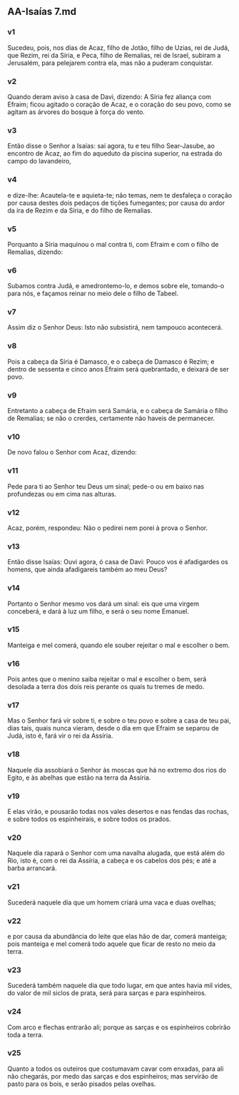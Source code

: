 ## AA-Isaías 7.md
### v1
 Sucedeu, pois, nos dias de Acaz, filho de Jotão, filho de Uzias, rei de Judá, que Rezim, rei da Síria, e Peca, filho de Remalias, rei de Israel, subiram a Jerusalém, para pelejarem contra ela, mas não a puderam conquistar.
### v2
 Quando deram aviso à casa de Davi, dizendo: A Síria fez aliança com Efraim; ficou agitado o coração de Acaz, e o coração do seu povo, como se agitam as árvores do bosque à força do vento.
### v3
 Então disse o Senhor a Isaías: saí agora, tu e teu filho Sear-Jasube, ao encontro de Acaz, ao fim do aqueduto da piscina superior, na estrada do campo do lavandeiro,
### v4
 e dize-lhe: Acautela-te e aquieta-te; não temas, nem te desfaleça o coração por causa destes dois pedaços de tições fumegantes; por causa do ardor da ira de Rezim e da Síria, e do filho de Remalias.
### v5
 Porquanto a Síria maquinou o mal contra ti, com Efraim e com o filho de Remalias, dizendo:
### v6
 Subamos contra Judá, e amedrontemo-lo, e demos sobre ele, tomando-o para nós, e façamos reinar no meio dele o filho de Tabeel.
### v7
 Assim diz o Senhor Deus: Isto não subsistirá, nem tampouco acontecerá.
### v8
 Pois a cabeça da Síria é Damasco, e o cabeça de Damasco é Rezim; e dentro de sessenta e cinco anos Efraim será quebrantado, e deixará de ser povo.
### v9
 Entretanto a cabeça de Efraim será Samária, e o cabeça de Samária o filho de Remalias; se não o crerdes, certamente não haveis de permanecer.
### v10
 De novo falou o Senhor com Acaz, dizendo:
### v11
 Pede para ti ao Senhor teu Deus um sinal; pede-o ou em baixo nas profundezas ou em cima nas alturas.
### v12
 Acaz, porém, respondeu: Não o pedirei nem porei à prova o Senhor.
### v13
 Então disse Isaías: Ouvi agora, ó casa de Davi: Pouco vos é afadigardes os homens, que ainda afadigareis também ao meu Deus?
### v14
 Portanto o Senhor mesmo vos dará um sinal: eis que uma virgem conceberá, e dará à luz um filho, e será o seu nome Emanuel.
### v15
 Manteiga e mel comerá, quando ele souber rejeitar o mal e escolher o bem.
### v16
 Pois antes que o menino saiba rejeitar o mal e escolher o bem, será desolada a terra dos dois reis perante os quais tu tremes de medo.
### v17
 Mas o Senhor fará vir sobre ti, e sobre o teu povo e sobre a casa de teu pai, dias tais, quais nunca vieram, desde o dia em que Efraim se separou de Judá, isto é, fará vir o rei da Assíria.
### v18
 Naquele dia assobiará o Senhor às moscas que há no extremo dos rios do Egito, e às abelhas que estão na terra da Assíria.
### v19
 E elas virão, e pousarão todas nos vales desertos e nas fendas das rochas, e sobre todos os espinheirais, e sobre todos os prados.
### v20
 Naquele dia rapará o Senhor com uma navalha alugada, que está além do Rio, isto é, com o rei da Assíria, a cabeça e os cabelos dos pés; e até a barba arrancará.
### v21
 Sucederá naquele dia que um homem criará uma vaca e duas ovelhas;
### v22
 e por causa da abundância do leite que elas hão de dar, comerá manteiga; pois manteiga e mel comerá todo aquele que ficar de resto no meio da terra.
### v23
 Sucederá também naquele dia que todo lugar, em que antes havia mil vides, do valor de mil siclos de prata, será para sarças e para espinheiros.
### v24
 Com arco e flechas entrarão ali; porque as sarças e os espinheiros cobrirão toda a terra.
### v25
 Quanto a todos os outeiros que costumavam cavar com enxadas, para ali não chegarás, por medo das sarças e dos espinheiros; mas servirão de pasto para os bois, e serão pisados pelas ovelhas.
